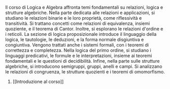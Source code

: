 Il corso di Logica e Algebra affronta temi fondamentali su relazioni, logica e strutture algebriche. Nella parte dedicata alle relazioni e applicazioni, si studiano le relazioni binarie e le loro proprietà, come riflessività e transitività. Si trattano concetti come relazioni di equivalenza, insiemi quoziente, e il teorema di Cantor. Inoltre, si esplorano le relazioni d'ordine e i reticoli. La sezione di logica proposizionale introduce il linguaggio della logica, le tautologie, le deduzioni, e la forma normale disgiuntiva e congiuntiva. Vengono trattati anche i sistemi formali, con i teoremi di correttezza e completezza. Nella logica del primo ordine, si studiano i linguaggi predicativi, le formule e le interpretazioni, insieme ai teoremi fondamentali e le questioni di decidibilità. Infine, nella parte sulle strutture algebriche, si introducono semigruppi, gruppi, anelli e campi. Si analizzano le relazioni di congruenza, le strutture quozienti e i teoremi di omomorfismo. 

1. [[Introduzione al corso]]
